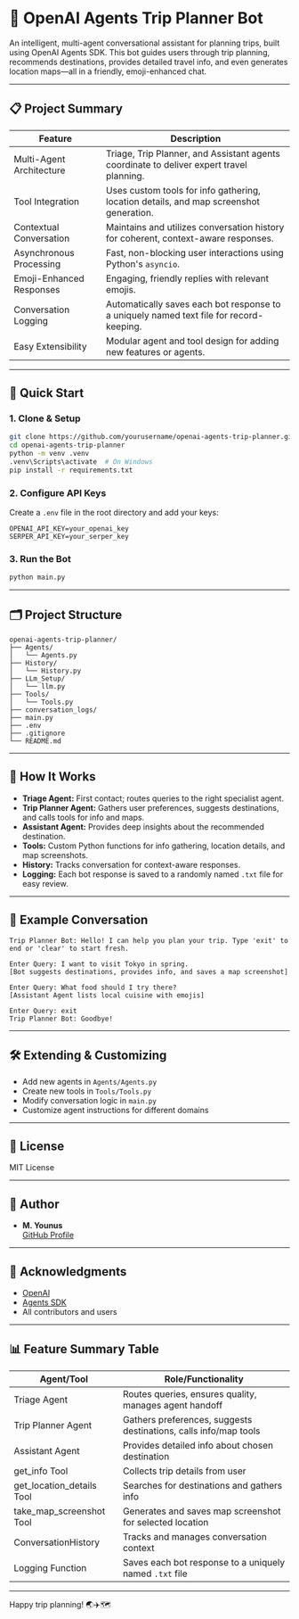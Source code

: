# 🧭 OpenAI Agents Trip Planner Bot

An intelligent, multi-agent conversational assistant for planning trips, built using OpenAI Agents SDK. This bot guides users through trip planning, recommends destinations, provides detailed travel info, and even generates location maps—all in a friendly, emoji-enhanced chat.

---

## 📋 Project Summary

| Feature                      | Description                                                                                 |
|------------------------------|---------------------------------------------------------------------------------------------|
| Multi-Agent Architecture     | Triage, Trip Planner, and Assistant agents coordinate to deliver expert travel planning.    |
| Tool Integration             | Uses custom tools for info gathering, location details, and map screenshot generation.      |
| Contextual Conversation      | Maintains and utilizes conversation history for coherent, context-aware responses.          |
| Asynchronous Processing      | Fast, non-blocking user interactions using Python's `asyncio`.                             |
| Emoji-Enhanced Responses     | Engaging, friendly replies with relevant emojis.                                            |
| Conversation Logging         | Automatically saves each bot response to a uniquely named text file for record-keeping.     |
| Easy Extensibility           | Modular agent and tool design for adding new features or agents.                           |

---

## 🚀 Quick Start

### 1. Clone & Setup

```bash
git clone https://github.com/yourusername/openai-agents-trip-planner.git
cd openai-agents-trip-planner
python -m venv .venv
.venv\Scripts\activate  # On Windows
pip install -r requirements.txt
```

### 2. Configure API Keys

Create a `.env` file in the root directory and add your keys:
```
OPENAI_API_KEY=your_openai_key
SERPER_API_KEY=your_serper_key
```

### 3. Run the Bot

```bash
python main.py
```

---

## 🗂️ Project Structure

```
openai-agents-trip-planner/
├── Agents/
│   └── Agents.py
├── History/
│   └── History.py
├── LLm_Setup/
│   └── llm.py
├── Tools/
│   └── Tools.py
├── conversation_logs/
├── main.py
├── .env
├── .gitignore
└── README.md
```

---

## 🤖 How It Works

- **Triage Agent:** First contact; routes queries to the right specialist agent.
- **Trip Planner Agent:** Gathers user preferences, suggests destinations, and calls tools for info and maps.
- **Assistant Agent:** Provides deep insights about the recommended destination.
- **Tools:** Custom Python functions for info gathering, location details, and map screenshots.
- **History:** Tracks conversation for context-aware responses.
- **Logging:** Each bot response is saved to a randomly named `.txt` file for easy review.

---

## 💬 Example Conversation

```
Trip Planner Bot: Hello! I can help you plan your trip. Type 'exit' to end or 'clear' to start fresh.

Enter Query: I want to visit Tokyo in spring.
[Bot suggests destinations, provides info, and saves a map screenshot]

Enter Query: What food should I try there?
[Assistant Agent lists local cuisine with emojis]

Enter Query: exit
Trip Planner Bot: Goodbye!
```

---

## 🛠️ Extending & Customizing

- Add new agents in `Agents/Agents.py`
- Create new tools in `Tools/Tools.py`
- Modify conversation logic in `main.py`
- Customize agent instructions for different domains

---

## 📝 License

MIT License

---

## 👤 Author

- **M. Younus**  
  [GitHub Profile](https://github.com/yourusername)

---

## 🙏 Acknowledgments

- [OpenAI](https://openai.com/)
- [Agents SDK](https://github.com/openai/openai-agents)
- All contributors and users

---

## 📊 Feature Summary Table

| Agent/Tool         | Role/Functionality                                                                 |
|--------------------|------------------------------------------------------------------------------------|
| Triage Agent       | Routes queries, ensures quality, manages agent handoff                             |
| Trip Planner Agent | Gathers preferences, suggests destinations, calls info/map tools                   |
| Assistant Agent    | Provides detailed info about chosen destination                                    |
| get_info Tool      | Collects trip details from user                                                    |
| get_location_details Tool | Searches for destinations and gathers info                                  |
| take_map_screenshot Tool  | Generates and saves map screenshot for selected location                    |
| ConversationHistory| Tracks and manages conversation context                                            |
| Logging Function   | Saves each bot response to a uniquely named `.txt` file                            |

---

Happy trip planning! 🌏✈️🗺️
